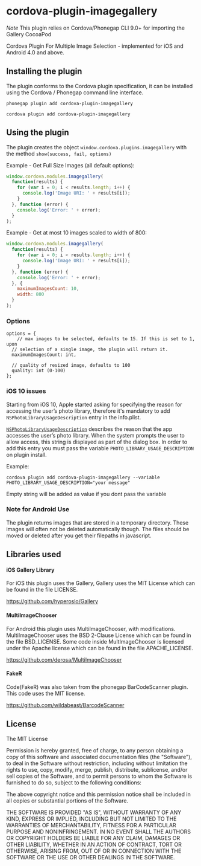 cordova-plugin-imagegallery
===================

*Note* This plugin relies on Cordova/Phonegap CLI 9.0+ for importing the Gallery CocoaPod

Cordova Plugin For Multiple Image Selection - implemented for iOS and Android 4.0 and above.

## Installing the plugin

The plugin conforms to the Cordova plugin specification, it can be installed
using the Cordova / Phonegap command line interface.

    phonegap plugin add cordova-plugin-imagegallery

    cordova plugin add cordova-plugin-imagegallery


## Using the plugin

The plugin creates the object `window.cordova.plugins.imagegallery` with the method `show(success, fail, options)`

Example - Get Full Size Images (all default options):
```javascript
window.cordova.modules.imagegallery(
  function(results) {
    for (var i = 0; i < results.length; i++) {
      console.log('Image URI: ' + results[i]);
    }
  }, function (error) {
    console.log('Error: ' + error);
  }
);
```

Example - Get at most 10 images scaled to width of 800:
```javascript
window.cordova.modules.imagegallery(
  function(results) {
    for (var i = 0; i < results.length; i++) {
      console.log('Image URI: ' + results[i]);
    }
  }, function (error) {
    console.log('Error: ' + error);
  }, {
    maximumImagesCount: 10,
    width: 800
  }
);
```

### Options

    options = {
        // max images to be selected, defaults to 15. If this is set to 1, upon
      // selection of a single image, the plugin will return it.
      maximumImagesCount: int,
      
      // quality of resized image, defaults to 100
      quality: int (0-100)
    };
  
### iOS 10 issues

Starting from iOS 10, Apple started asking for specifying the reason for accessing the user’s photo library, therefore it's mandatory to add `NSPhotoLibraryUsageDescription` entry in the info.plist.

[`NSPhotoLibraryUsageDescription`](https://developer.apple.com/library/mac/documentation/General/Reference/InfoPlistKeyReference/Articles/CocoaKeys.html#//apple_ref/doc/uid/TP40009251-SW17) describes the reason that the app accesses the user’s photo library. When the system prompts the user to allow access, this string is displayed as part of the dialog box. In order to add this entry you must pass the variable `PHOTO_LIBRARY_USAGE_DESCRIPTION` on plugin install.

Example:
 
`cordova plugin add cordova-plugin-imagegallery --variable PHOTO_LIBRARY_USAGE_DESCRIPTION="your message"`

Empty string will be added as value if you dont pass the variable 
    
### Note for Android Use

The plugin returns images that are stored in a temporary directory.  These images will often not be deleted automatically though.  The files should be moved or deleted after you get their filepaths in javascript.

## Libraries used

#### iOS Gallery Library 

For iOS this plugin uses the Gallery, Gallery uses the MIT License which can be found in the file LICENSE.

https://github.com/hyperoslo/Gallery

#### MultiImageChooser

For Android this plugin uses MultiImageChooser, with modifications.  MultiImageChooser uses the BSD 2-Clause License which can be found in the file BSD_LICENSE.  Some code inside MultImageChooser is licensed under the Apache license which can be found in the file APACHE_LICENSE.

https://github.com/derosa/MultiImageChooser

#### FakeR

Code(FakeR) was also taken from the phonegap BarCodeScanner plugin.  This code uses the MIT license.

https://github.com/wildabeast/BarcodeScanner

## License

The MIT License

Permission is hereby granted, free of charge, to any person obtaining a copy
of this software and associated documentation files (the "Software"), to deal
in the Software without restriction, including without limitation the rights
to use, copy, modify, merge, publish, distribute, sublicense, and/or sell
copies of the Software, and to permit persons to whom the Software is
furnished to do so, subject to the following conditions:

The above copyright notice and this permission notice shall be included in
all copies or substantial portions of the Software.

THE SOFTWARE IS PROVIDED "AS IS", WITHOUT WARRANTY OF ANY KIND, EXPRESS OR
IMPLIED, INCLUDING BUT NOT LIMITED TO THE WARRANTIES OF MERCHANTABILITY,
FITNESS FOR A PARTICULAR PURPOSE AND NONINFRINGEMENT. IN NO EVENT SHALL THE
AUTHORS OR COPYRIGHT HOLDERS BE LIABLE FOR ANY CLAIM, DAMAGES OR OTHER
LIABILITY, WHETHER IN AN ACTION OF CONTRACT, TORT OR OTHERWISE, ARISING FROM,
OUT OF OR IN CONNECTION WITH THE SOFTWARE OR THE USE OR OTHER DEALINGS IN
THE SOFTWARE.